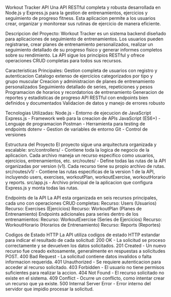 Workout Tracker API
Una API RESTful completa y robusta desarrollada en Node.js y Express.js para la gestion de entrenamientos, ejercicios y seguimiento de progreso fitness. Esta aplicacion permite a los usuarios crear, organizar y monitorear sus rutinas de ejercicio de manera eficiente.

Descripcion del Proyecto:
Workout Tracker es un sistema backend diseñado para aplicaciones de seguimiento de entrenamientos. Los usuarios pueden registrarse, crear planes de entrenamiento personalizados, realizar un seguimiento detallado de su progreso fisico y generar informes completos sobre su rendimiento. La API sigue los principios RESTful y ofrece operaciones CRUD completas para todos sus recursos.

Caracteristicas Principales:
Gestion completa de usuarios con registro y autenticacion
Catalogo extenso de ejercicios categorizados por tipo y grupo muscular
Creacion y administracion de planes de entrenamiento personalizados
Seguimiento detallado de series, repeticiones y pesos
Programacion de horarios y recordatorios de entrenamiento
Generacion de reportes y estadisticas de progreso
API RESTful con endpoints bien definidos y documentados
Validacion de datos y manejo de errores robusto

Tecnologias Utilizadas:
Node.js - Entorno de ejecucion de JavaScript
Express.js - Framework web para la creacion de APIs
JavaScript (ES6+) - Lenguaje de programacion
Postman - Herramienta para testing de endpoints
dotenv - Gestion de variables de entorno
Git - Control de versiones

Estructura del Proyecto
El proyecto sigue una arquitectura organizada y escalable:
src/controllers/ - Contiene toda la logica de negocio de la aplicacion. Cada archivo maneja un recurso especifico como usuarios, ejercicios, entrenamientos, etc.
src/routes/ - Define todas las rutas de la API organizadas por version (v1). Cada recurso tiene su propio archivo de rutas.
src/routes/v1/ - Contiene las rutas especificas de la version 1 de la API, incluyendo users, exercises, workoutPlan, workoutExercise, workoutHorario y reports.
src/app.js - Archivo principal de la aplicacion que configura Express.js y monta todas las rutas.

Endpoints de la API
La API esta organizada en seis recursos principales, cada uno con operaciones CRUD completas:
Recurso: Users (Usuarios)
Recurso: Exercises (Ejercicios)
Recurso: WorkoutPlan (Planes de Entrenamiento)
Endpoints adicionales para series dentro de los entrenamientos:
Recurso: WorkoutExercise (Series de Ejercicios)
Recurso: WorkoutHorario (Horarios de Entrenamiento)
Recurso: Reports (Reportes)

Codigos de Estado HTTP
La API utiliza codigos de estado HTTP estandar para indicar el resultado de cada solicitud:
200 OK - La solicitud se proceso correctamente y se devuelven los datos solicitados.
201 Created - Un nuevo recurso fue creado exitosamente, generalmente en respuestas a solicitudes POST.
400 Bad Request - La solicitud contiene datos invalidos o falta informacion requerida.
401 Unauthorized - Se requiere autenticacion para acceder al recurso solicitado.
403 Forbidden - El usuario no tiene permisos suficientes para realizar la accion.
404 Not Found - El recurso solicitado no existe en el sistema.
409 Conflict - Ocurre un conflicto, como intentar crear un recurso que ya existe.
500 Internal Server Error - Error interno del servidor que impidio procesar la solicitud.

